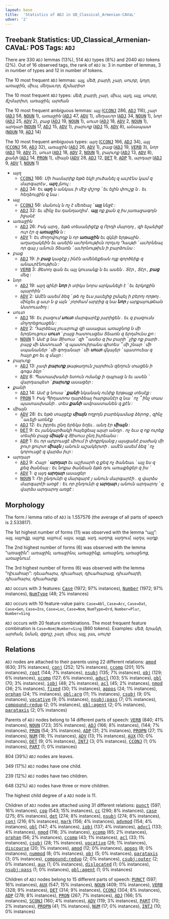 ```yaml
---
layout: base
title:  'Statistics of ADJ in UD_Classical_Armenian-CAVaL'
udver: '2'
---
```


## Treebank Statistics: UD_Classical_Armenian-CAVaL: POS Tags: `ADJ`

There are 330 `ADJ` lemmas (13%), 514 `ADJ` types (8%) and 2040 `ADJ` tokens (2%).
Out of 16 observed tags, the rank of `ADJ` is: 3 in number of lemmas, 3 in number of types and 12 in number of tokens.

The 10 most frequent `ADJ` lemmas: <em>այլ, մեծ, բարի, չար, սուրբ, կոյր, առաջին, միւս, մեղաւոր, ճշմարիտ</em>

The 10 most frequent `ADJ` types:  <em>մեծ, բարի, չար, միւս, այղ, այլ, սուրբ, ճշմարիտ, առաջին, արժան</em>

The 10 most frequent ambiguous lemmas: <em>այլ</em> (<tt><a href="xcl_caval-pos-CCONJ.html">CCONJ</a></tt> 286, <tt><a href="xcl_caval-pos-ADJ.html">ADJ</a></tt> 116), <em>չար</em> (<tt><a href="xcl_caval-pos-ADJ.html">ADJ</a></tt> 58, <tt><a href="xcl_caval-pos-NOUN.html">NOUN</a></tt> 1), <em>առաջին</em> (<tt><a href="xcl_caval-pos-ADJ.html">ADJ</a></tt> 47, <tt><a href="xcl_caval-pos-ADV.html">ADV</a></tt> 1), <em>մեղաւոր</em> (<tt><a href="xcl_caval-pos-ADJ.html">ADJ</a></tt> 34, <tt><a href="xcl_caval-pos-NOUN.html">NOUN</a></tt> 1), <em>նոր</em> (<tt><a href="xcl_caval-pos-ADJ.html">ADJ</a></tt> 25, <tt><a href="xcl_caval-pos-ADV.html">ADV</a></tt> 2), <em>բաց</em> (<tt><a href="xcl_caval-pos-ADJ.html">ADJ</a></tt> 19, <tt><a href="xcl_caval-pos-NOUN.html">NOUN</a></tt> 1), <em>սուտ</em> (<tt><a href="xcl_caval-pos-ADJ.html">ADJ</a></tt> 18, <tt><a href="xcl_caval-pos-ADV.html">ADV</a></tt> 2, <tt><a href="xcl_caval-pos-NOUN.html">NOUN</a></tt> 1), <em>արդար</em> (<tt><a href="xcl_caval-pos-NOUN.html">NOUN</a></tt> 17, <tt><a href="xcl_caval-pos-ADJ.html">ADJ</a></tt> 15, <tt><a href="xcl_caval-pos-ADV.html">ADV</a></tt> 1), <em>բարւոք</em> (<tt><a href="xcl_caval-pos-ADJ.html">ADJ</a></tt> 15, <tt><a href="xcl_caval-pos-ADV.html">ADV</a></tt> 8), <em>անապատ</em> (<tt><a href="xcl_caval-pos-NOUN.html">NOUN</a></tt> 19, <tt><a href="xcl_caval-pos-ADJ.html">ADJ</a></tt> 14)

The 10 most frequent ambiguous types:  <em>այղ</em> (<tt><a href="xcl_caval-pos-CCONJ.html">CCONJ</a></tt> 166, <tt><a href="xcl_caval-pos-ADJ.html">ADJ</a></tt> 34), <em>այլ</em> (<tt><a href="xcl_caval-pos-CCONJ.html">CCONJ</a></tt> 56, <tt><a href="xcl_caval-pos-ADJ.html">ADJ</a></tt> 32), <em>առաջին</em> (<tt><a href="xcl_caval-pos-ADJ.html">ADJ</a></tt> 26, <tt><a href="xcl_caval-pos-ADV.html">ADV</a></tt> 1), <em>բաց</em> (<tt><a href="xcl_caval-pos-ADJ.html">ADJ</a></tt> 19, <tt><a href="xcl_caval-pos-VERB.html">VERB</a></tt> 3), <em>նոր</em> (<tt><a href="xcl_caval-pos-ADJ.html">ADJ</a></tt> 19, <tt><a href="xcl_caval-pos-ADV.html">ADV</a></tt> 2), <em>սուտ</em> (<tt><a href="xcl_caval-pos-ADJ.html">ADJ</a></tt> 18, <tt><a href="xcl_caval-pos-ADV.html">ADV</a></tt> 2, <tt><a href="xcl_caval-pos-NOUN.html">NOUN</a></tt> 1), <em>բարւոք</em> (<tt><a href="xcl_caval-pos-ADJ.html">ADJ</a></tt> 13, <tt><a href="xcl_caval-pos-ADV.html">ADV</a></tt> 8), <em>քանի</em> (<tt><a href="xcl_caval-pos-ADJ.html">ADJ</a></tt> 14, <tt><a href="xcl_caval-pos-PRON.html">PRON</a></tt> 1), <em>միայն</em> (<tt><a href="xcl_caval-pos-ADV.html">ADV</a></tt> 28, <tt><a href="xcl_caval-pos-ADJ.html">ADJ</a></tt> 12, <tt><a href="xcl_caval-pos-DET.html">DET</a></tt> 9, <tt><a href="xcl_caval-pos-ADP.html">ADP</a></tt> 1), <em>արդար</em> (<tt><a href="xcl_caval-pos-ADJ.html">ADJ</a></tt> 9, <tt><a href="xcl_caval-pos-ADV.html">ADV</a></tt> 1, <tt><a href="xcl_caval-pos-NOUN.html">NOUN</a></tt> 1)


* <em>այղ</em>
  * <tt><a href="xcl_caval-pos-CCONJ.html">CCONJ</a></tt> 166: <em>Մի համարիք եթե եկի լուծանել զ աւրէնս կամ զ մարգարէս , <b>այղ</b> լնուլ :</em>
  * <tt><a href="xcl_caval-pos-ADJ.html">ADJ</a></tt> 34: <em>Եւ <b>այղ</b> ն անկաւ ի մէջ փշոց ՝ եւ ելին փուշք ն . եւ հեղձուցին զ նա :</em>
* <em>այլ</em>
  * <tt><a href="xcl_caval-pos-CCONJ.html">CCONJ</a></tt> 56: <em>մանուկ ն ոչ է մեռեալ ՝ <b>այլ</b> ննջէ :</em>
  * <tt><a href="xcl_caval-pos-ADJ.html">ADJ</a></tt> 32: <em>եւ մինչ ես դանդաղիմ . <b>այլ</b> ոք քան զ իս յառաջագոյն իջանէ</em>
* <em>առաջին</em>
  * <tt><a href="xcl_caval-pos-ADJ.html">ADJ</a></tt> 26: <em>Իսկ արդ , եթե տեսանիցէք զ Որդի մարդոյ , զի ելանիցէ ուր էր զ <b>առաջին</b> ն :</em>
  * <tt><a href="xcl_caval-pos-ADV.html">ADV</a></tt> 1: <em>Եւ ժողովուրդք ն որ <b>առաջին</b> եւ զկնի երթային . աղաղակեին եւ ասեին աւհրնութիւն որդւոյ Դաւթի ՝ աւհրնեալ որ գայ յ անուն Տեառն ՝ աւհրնութիւն ի բարձունս :</em>
* <em>բաց</em>
  * <tt><a href="xcl_caval-pos-ADJ.html">ADJ</a></tt> 19: <em>ի <b>բաց</b> կացէք յ ինէն ամենեքեան ոյք գործեիք զ անաւրէնութիւն :</em>
  * <tt><a href="xcl_caval-pos-VERB.html">VERB</a></tt> 3: <em>Յետոյ գան եւ այլ կուսանք ն եւ ասեն . Տէր , Տէր , <b>բաց</b> մեզ :</em>
* <em>նոր</em>
  * <tt><a href="xcl_caval-pos-ADJ.html">ADJ</a></tt> 19: <em>այղ գինի <b>նոր</b> ի տիկս նորս արկանելի է ՝ եւ երկոքին պարհին ՝</em>
  * <tt><a href="xcl_caval-pos-ADV.html">ADV</a></tt> 2: <em>Ամէն ասեմ ձեզ ՝ թե ոչ եւս յաւելից ըմպել ի բերոյ որթոյ . մինչեւ ց աւր ն ց այն ՝ յորժամ արբից զ նա <b>նոր</b> յ արքայութեան Աստուածոյ :</em>
* <em>սուտ</em>
  * <tt><a href="xcl_caval-pos-ADJ.html">ADJ</a></tt> 18: <em>Եւ բազում <b>սուտ</b> մարգարէք յարիցեն . եւ զ բազումս մոլորեցուսցեն :</em>
  * <tt><a href="xcl_caval-pos-ADV.html">ADV</a></tt> 2: <em>Դարձեալ լուարուք զի ասացաւ առաջնոց ն մի երդնուցուս <b>սուտ</b> ՝ բայց հատուսցես Տեառն զ երդմունս քո :</em>
  * <tt><a href="xcl_caval-pos-NOUN.html">NOUN</a></tt> 1: <em>Ասէ ց նա Յիսուս ՝ զի ՞ ասես զ իս բարի ՝ չիք ոք բարի . բայց մի Աստուած ՝ զ պատուիրանս գիտես ՞ մի շնար ՝ մի սպանաներ ՝ մի գողանար ՝ մի <b>սուտ</b> վկայեր ՝ պատուեա զ հայր քո եւ զ մայր :</em>
* <em>բարւոք</em>
  * <tt><a href="xcl_caval-pos-ADJ.html">ADJ</a></tt> 13: <em>չափ <b>բարւոք</b> թաթաղուն շարժուն զեղուն տացեն ի գոգս ձեր ՝</em>
  * <tt><a href="xcl_caval-pos-ADV.html">ADV</a></tt> 8: <em>Պատասխանի ետուն ոմանք ի դպրաց ն եւ ասեն ՝ վարդապետ ՝ <b>բարւոք</b> ասացեր :</em>
* <em>քանի</em>
  * <tt><a href="xcl_caval-pos-ADJ.html">ADJ</a></tt> 14: <em>Ասէ ց նոսա ՝ <b>քանի</b> նկանակ ունիք երթայք տեսէք :</em>
  * <tt><a href="xcl_caval-pos-PRON.html">PRON</a></tt> 1: <em>Իսկ Պիղատոս դարձեալ հարցանէր զ նա ՝ ոչ ՞ ինչ տաս պատասխանի . տես <b>քանի</b> ամբաստանեն զ քէն :</em>
* <em>միայն</em>
  * <tt><a href="xcl_caval-pos-ADV.html">ADV</a></tt> 28: <em>Եւ եթե տայցէք <b>միայն</b> ողջոյն բարեկամաց ձերոց , զինչ ՞ աւելի առնէք</em>
  * <tt><a href="xcl_caval-pos-ADJ.html">ADJ</a></tt> 12: <em>Եւ իբրեւ ընդ երեկս եղեւ . անդ էր <b>միայն</b> :</em>
  * <tt><a href="xcl_caval-pos-DET.html">DET</a></tt> 9: <em>Եւ յանկարծակի հայեցեալ այսր անդր . ոչ եւս զ ոք ուրեք տեսին բայց <b>միայն</b> զ Յիսուս ընդ իւրեանս :</em>
  * <tt><a href="xcl_caval-pos-ADP.html">ADP</a></tt> 1: <em>Եւ որ արբուսցէ միում ի փոքրկանց յ այսցանէ բաժակ մի ջուր ցուրտ <b>միայն</b> յ անուն աշակերտի . ամէն ասեմ ձեզ ՝ ոչ կորուսցէ զ վարձս իւր :</em>
* <em>արդար</em>
  * <tt><a href="xcl_caval-pos-ADJ.html">ADJ</a></tt> 9: <em>Հայր ՝ <b>արդար</b> եւ աշխարհ զ քեզ ոչ ծանեաւ ՝ այլ ես զ քեզ ծանեայ : Եւ նոքա ծանեան եթե դու առաքեցեր զ իս ՝</em>
  * <tt><a href="xcl_caval-pos-ADV.html">ADV</a></tt> 1: <em>զ այդ <b>արդար</b> ասացեր</em>
  * <tt><a href="xcl_caval-pos-NOUN.html">NOUN</a></tt> 1: <em>Որ ընդունի զ մարգարէ յ անուն մարգարէի . զ վարձս մարգարէի առցէ : Եւ որ ընդունի զ <b>արդար</b> յ անուն արդարոյ ՝ զ վարձս արդարոյ առցէ :</em>

## Morphology

The form / lemma ratio of `ADJ` is 1.557576 (the average of all parts of speech is 2.533817).

The 1st highest number of forms (11) was observed with the lemma “այլ”: <em>այլ, այլովք, այլոց, այլում, այլս, այլք, այղ, այղոց, այղում, այղս, այղք</em>.

The 2nd highest number of forms (6) was observed with the lemma “առաջին”: <em>առաջին, առաջինս, առաջինք, առաջնոյ, առաջնոց, առաջնում</em>.

The 3rd highest number of forms (6) was observed with the lemma “դիւահար”: <em>դեւահարս, դիւահար, դիւահարաց, դիւահարի, դիւահարս, դիւահարք</em>.

`ADJ` occurs with 3 features: <tt><a href="xcl_caval-feat-Case.html">Case</a></tt> (1972; 97% instances), <tt><a href="xcl_caval-feat-Number.html">Number</a></tt> (1972; 97% instances), <tt><a href="xcl_caval-feat-NumType.html">NumType</a></tt> (48; 2% instances)

`ADJ` occurs with 10 feature-value pairs: `Case=Abl`, `Case=Acc`, `Case=Dat`, `Case=Gen`, `Case=Ins`, `Case=Loc`, `Case=Nom`, `NumType=Ord`, `Number=Plur`, `Number=Sing`

`ADJ` occurs with 20 feature combinations.
The most frequent feature combination is `Case=Nom|Number=Sing` (860 tokens).
Examples: <em>մեծ, երանի, արժան, նման, զգոյշ, չար, միւս, այլ, լաւ, սուրբ</em>


## Relations

`ADJ` nodes are attached to their parents using 22 different relations: <tt><a href="xcl_caval-dep-amod.html">amod</a></tt> (630; 31% instances), <tt><a href="xcl_caval-dep-conj.html">conj</a></tt> (252; 12% instances), <tt><a href="xcl_caval-dep-ccomp.html">ccomp</a></tt> (201; 10% instances), <tt><a href="xcl_caval-dep-root.html">root</a></tt> (144; 7% instances), <tt><a href="xcl_caval-dep-nsubj.html">nsubj</a></tt> (135; 7% instances), <tt><a href="xcl_caval-dep-obj.html">obj</a></tt> (129; 6% instances), <tt><a href="xcl_caval-dep-xcomp.html">xcomp</a></tt> (127; 6% instances), <tt><a href="xcl_caval-dep-advcl.html">advcl</a></tt> (103; 5% instances), <tt><a href="xcl_caval-dep-obl.html">obl</a></tt> (70; 3% instances), <tt><a href="xcl_caval-dep-iobj.html">iobj</a></tt> (48; 2% instances), <tt><a href="xcl_caval-dep-acl.html">acl</a></tt> (45; 2% instances), <tt><a href="xcl_caval-dep-nmod.html">nmod</a></tt> (36; 2% instances), <tt><a href="xcl_caval-dep-fixed.html">fixed</a></tt> (30; 1% instances), <tt><a href="xcl_caval-dep-appos.html">appos</a></tt> (24; 1% instances), <tt><a href="xcl_caval-dep-orphan.html">orphan</a></tt> (24; 1% instances), <tt><a href="xcl_caval-dep-obl-arg.html">obl:arg</a></tt> (11; 1% instances), <tt><a href="xcl_caval-dep-csubj.html">csubj</a></tt> (9; 0% instances), <tt><a href="xcl_caval-dep-vocative.html">vocative</a></tt> (9; 0% instances), <tt><a href="xcl_caval-dep-nsubj-pass.html">nsubj:pass</a></tt> (7; 0% instances), <tt><a href="xcl_caval-dep-compound-redup.html">compound:redup</a></tt> (2; 0% instances), <tt><a href="xcl_caval-dep-obl-agent.html">obl:agent</a></tt> (2; 0% instances), <tt><a href="xcl_caval-dep-parataxis.html">parataxis</a></tt> (2; 0% instances)

Parents of `ADJ` nodes belong to 14 different parts of speech: <tt><a href="xcl_caval-pos-VERB.html">VERB</a></tt> (840; 41% instances), <tt><a href="xcl_caval-pos-NOUN.html">NOUN</a></tt> (723; 35% instances), <tt><a href="xcl_caval-pos-ADJ.html">ADJ</a></tt> (166; 8% instances),  (144; 7% instances), <tt><a href="xcl_caval-pos-PRON.html">PRON</a></tt> (54; 3% instances), <tt><a href="xcl_caval-pos-ADP.html">ADP</a></tt> (31; 2% instances), <tt><a href="xcl_caval-pos-PROPN.html">PROPN</a></tt> (27; 1% instances), <tt><a href="xcl_caval-pos-NUM.html">NUM</a></tt> (18; 1% instances), <tt><a href="xcl_caval-pos-ADV.html">ADV</a></tt> (13; 1% instances), <tt><a href="xcl_caval-pos-AUX.html">AUX</a></tt> (10; 0% instances), <tt><a href="xcl_caval-pos-DET.html">DET</a></tt> (9; 0% instances), <tt><a href="xcl_caval-pos-INTJ.html">INTJ</a></tt> (3; 0% instances), <tt><a href="xcl_caval-pos-CCONJ.html">CCONJ</a></tt> (1; 0% instances), <tt><a href="xcl_caval-pos-PART.html">PART</a></tt> (1; 0% instances)

804 (39%) `ADJ` nodes are leaves.

349 (17%) `ADJ` nodes have one child.

239 (12%) `ADJ` nodes have two children.

648 (32%) `ADJ` nodes have three or more children.

The highest child degree of a `ADJ` node is 11.

Children of `ADJ` nodes are attached using 31 different relations: <tt><a href="xcl_caval-dep-punct.html">punct</a></tt> (597; 16% instances), <tt><a href="xcl_caval-dep-cop.html">cop</a></tt> (543; 15% instances), <tt><a href="xcl_caval-dep-cc.html">cc</a></tt> (290; 8% instances), <tt><a href="xcl_caval-dep-case.html">case</a></tt> (275; 8% instances), <tt><a href="xcl_caval-dep-det.html">det</a></tt> (274; 8% instances), <tt><a href="xcl_caval-dep-nsubj.html">nsubj</a></tt> (274; 8% instances), <tt><a href="xcl_caval-dep-conj.html">conj</a></tt> (216; 6% instances), <tt><a href="xcl_caval-dep-mark.html">mark</a></tt> (156; 4% instances), <tt><a href="xcl_caval-dep-advmod.html">advmod</a></tt> (154; 4% instances), <tt><a href="xcl_caval-dep-obl.html">obl</a></tt> (147; 4% instances), <tt><a href="xcl_caval-dep-iobj.html">iobj</a></tt> (137; 4% instances), <tt><a href="xcl_caval-dep-advcl.html">advcl</a></tt> (133; 4% instances), <tt><a href="xcl_caval-dep-nmod.html">nmod</a></tt> (116; 3% instances), <tt><a href="xcl_caval-dep-xcomp.html">xcomp</a></tt> (65; 2% instances), <tt><a href="xcl_caval-dep-orphan.html">orphan</a></tt> (56; 2% instances), <tt><a href="xcl_caval-dep-ccomp.html">ccomp</a></tt> (43; 1% instances), <tt><a href="xcl_caval-dep-acl.html">acl</a></tt> (33; 1% instances), <tt><a href="xcl_caval-dep-csubj.html">csubj</a></tt> (28; 1% instances), <tt><a href="xcl_caval-dep-vocative.html">vocative</a></tt> (26; 1% instances), <tt><a href="xcl_caval-dep-discourse.html">discourse</a></tt> (20; 1% instances), <tt><a href="xcl_caval-dep-amod.html">amod</a></tt> (12; 0% instances), <tt><a href="xcl_caval-dep-appos.html">appos</a></tt> (8; 0% instances), <tt><a href="xcl_caval-dep-nummod.html">nummod</a></tt> (8; 0% instances), <tt><a href="xcl_caval-dep-obj.html">obj</a></tt> (5; 0% instances), <tt><a href="xcl_caval-dep-parataxis.html">parataxis</a></tt> (3; 0% instances), <tt><a href="xcl_caval-dep-compound-redup.html">compound:redup</a></tt> (2; 0% instances), <tt><a href="xcl_caval-dep-csubj-outer.html">csubj:outer</a></tt> (2; 0% instances), <tt><a href="xcl_caval-dep-aux.html">aux</a></tt> (1; 0% instances), <tt><a href="xcl_caval-dep-dislocated.html">dislocated</a></tt> (1; 0% instances), <tt><a href="xcl_caval-dep-nsubj-pass.html">nsubj:pass</a></tt> (1; 0% instances), <tt><a href="xcl_caval-dep-obl-agent.html">obl:agent</a></tt> (1; 0% instances)

Children of `ADJ` nodes belong to 15 different parts of speech: <tt><a href="xcl_caval-pos-PUNCT.html">PUNCT</a></tt> (597; 16% instances), <tt><a href="xcl_caval-pos-AUX.html">AUX</a></tt> (547; 15% instances), <tt><a href="xcl_caval-pos-NOUN.html">NOUN</a></tt> (409; 11% instances), <tt><a href="xcl_caval-pos-VERB.html">VERB</a></tt> (328; 9% instances), <tt><a href="xcl_caval-pos-DET.html">DET</a></tt> (314; 9% instances), <tt><a href="xcl_caval-pos-CCONJ.html">CCONJ</a></tt> (304; 8% instances), <tt><a href="xcl_caval-pos-ADP.html">ADP</a></tt> (278; 8% instances), <tt><a href="xcl_caval-pos-PRON.html">PRON</a></tt> (267; 7% instances), <tt><a href="xcl_caval-pos-ADJ.html">ADJ</a></tt> (166; 5% instances), <tt><a href="xcl_caval-pos-SCONJ.html">SCONJ</a></tt> (160; 4% instances), <tt><a href="xcl_caval-pos-ADV.html">ADV</a></tt> (119; 3% instances), <tt><a href="xcl_caval-pos-PART.html">PART</a></tt> (70; 2% instances), <tt><a href="xcl_caval-pos-PROPN.html">PROPN</a></tt> (41; 1% instances), <tt><a href="xcl_caval-pos-NUM.html">NUM</a></tt> (17; 0% instances), <tt><a href="xcl_caval-pos-INTJ.html">INTJ</a></tt> (10; 0% instances)

